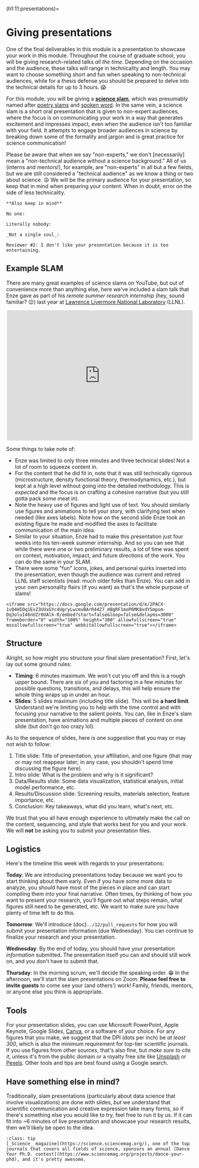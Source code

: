 (h1:11:presentations)=
# Giving presentations

One of the final deliverables in this module is a presentation to showcase your work in this module.
Throughout the course of graduate school, you will be giving research-related talks _all the time_.
Depending on the occasion and the audience, these talks will range in technicality and length.
You may want to choose something short and fun when speaking to non-technical audiences, while for a thesis defense you should be prepared to delve into the technical details for up to 3 hours. 😱

For this module, you will be giving a [**science slam**](https://en.wikipedia.org/wiki/Science_slam), which was presumably named after [poetry slams](https://en.wikipedia.org/wiki/Poetry_slam) and [spoken word](https://en.wikipedia.org/wiki/Spoken_word).
In the same vein, a science slam is a short oral presentation that is given to non-expert audiences, where the focus is on communicating your work in a way that generates excitement and impresses impact, even when the audience isn't too familiar with your field.
It attempts to engage broader audiences in science by breaking down some of the formality and jargon and is great practice for science communication!

Please be aware that when we say "non-experts," we don't [necessarily] mean a "non-technical audience without a science background."
All of us (interns and mentors!), for example, are "non-experts" in all but a few fields, but we are still considered a "technical audience" as we know a thing or two about science. 😜
We will be the primary audience for your presentation, so keep that in mind when preparing your content.
When in doubt, error on the side of less technicality.

```{margin}
**Also keep in mind**

No one:

Literally nobody: 

_Not a single soul_:

Reviewer #2: I don't like your presentation because it is too entertaining.
```



## Example SLAM

There are many great examples of science slams on YouTube, but out of convenience more than anything else, here we've included a slam talk that Enze gave as part of his _remote summer research internship_ (hey, sound familiar? 😉) last year at [Lawrence Livermore National Laboratory](https://www.llnl.gov/) (LLNL).

<div align="center">
    <iframe width="500" height="350" src="https://www.youtube.com/embed/0VJRdJ6JF3o" title="YouTube video player" frameborder="0" allow="accelerometer; autoplay; clipboard-write; encrypted-media; gyroscope; picture-in-picture" allowfullscreen></iframe>
</div>

Some things to take note of:

- Enze was limited to only three minutes and three technical slides!
Not a lot of room to squeeze content in.
- For the content that he did fit in, note that it was still technically rigorous (microstructure, density functional theory, thermodynamics, etc.), but kept at a high level without going into the detailed methodology.
This is _expected_ and the focus is on crafting a cohesive narrative (but you still gotta pack some meat in).
- Note the heavy use of figures and light use of text.
You should similarly use figures and animations to tell your story, with clarifying text when needed (like axes labels).
Note how on the second slide Enze took an existing figure he made and modified the axes to facilitate communication of the main idea.
- Similar to your situation, Enze had to make this presentation just four weeks into his ten-week summer internship.
And so you can see that while there were one or two preliminary results, a lot of time was spent on context, motivation, impact, and future directions of the work.
You can do the same in your SLAM.
- There were some "fun" icons, jokes, and personal quirks inserted into the presentation, even though the audience was current and retired LLNL staff scientists (read: much older folks than Enze).
You can add in your own personality flairs (if you want) as that's the whole purpose of slams!



```{sidebar} Tips for effective presentations
<iframe src="https://docs.google.com/presentation/d/e/2PACX-1vQ4HIOq1EvZ3UUxGYc4UgryLwcmvBArR44Z7_mBgRF1moP6MK8xdYSmpsm-Dq3oluI46nUZr0UAlk-R/embed?start=false&loop=false&delayms=3000" frameborder="0" width="100%" height="300" allowfullscreen="true" mozallowfullscreen="true" webkitallowfullscreen="true"></iframe>
```



## Structure

Alright, so how might you structure your final slam presentation?
First, let's lay out some ground rules:
- **Timing**: 6 minutes maximum.
We won't cut you off and this is a rough upper bound.
There are six of you and factoring in a few minutes for possible questions, transitions, and delays, this will help ensure the whole thing wraps up in under an hour.
- **Slides**: 5 slides maximum (including title slide).
This will be **a hard limit**.
Understand we're limiting you to help with the time control and with focusing your narrative to the salient points.
You can, like in Enze's slam presentation, have animations and multiple pieces of content on one slide (but don't go _too_ crazy lol).

As to the sequence of slides, here is one _suggestion_ that you may or may not wish to follow:
1. Title slide: Title of presentation, your affiliation, and one figure (that may or may not reappear later; in any case, you shouldn't spend time discussing the figure here).
1. Intro slide: What is the problem and why is it significant?
1. Data/Results slide: Some data visualization, statistical analysis, initial model performance, etc.
1. Results/Discussion slide: Screening results, materials selection, feature importance, etc.
1. Conclusion: Key takeaways, what did you learn, what's next, etc.

We trust that you all have enough experience to ultimately make the call on the content, sequencing, and style that works best for you and your work.
We will **not** be asking you to submit your presentation files.



## Logistics

Here's the timeline this week with regards to your presentations:

**Today**: We are introducing presentations today because we want you to start thinking about them early.
Even if you have some more data to analyze, you should have most of the pieces in place and can start compiling them into your final narrative.
Often times, by thinking of how you want to present your research, you'll figure out what steps remain, what figures still need to be generated, etc.
We want to make sure you have plenty of time left to do this.

**Tomorrow**: We'll introduce {doc}`../12/pull_requests` for how you will submit your presentation information (due Wednesday).
You can continue to finalize your research and your presentation.

**Wednesday**: By the end of today, you should have your presentation _information_ submitted. 
The presentation itself you can and should still work on, and you don't have to submit that.

**Thursday**: In the morning scrum, we'll decide the speaking order. 😁
In the afternoon, we'll start the slam presentations on Zoom.
**Please feel free to invite guests** to come see your (and others') work!
Family, friends, mentors, or anyone else you think is appropriate.



## Tools

For your presentation slides, you can use Microsoft PowerPoint, Apple Keynote, Google Slides, [Canva](https://www.canva.com/), or a software of your choice.
For any figures that you make, we suggest that the DPI (dots per inch) be _at least 300_, which is also the minimum requirement for top-tier scientific journals.
If you use figures from other sources, that's also fine, but _make sure to cite it_, unless it's from the public domain or a royalty free site like [Unsplash](https://unsplash.com/) or [Pexels](https://www.pexels.com/royalty-free-images).
Other tools and tips are best found using a Google search.



## Have something else in mind?

Traditionally, slam presentations (particularly about data science that involve visualizations) are done with slides, _but_ we understand that scientific communication and creative expression take many forms, so if there's something else you would like to try, feel free to run it by us.
If it can fit into ~6 minutes of live presentation and showcase your research results, then we'll likely be open to the idea.


```{admonition} Did you know?
:class: tip
[_Science_ magazine](https://science.sciencemag.org/), one of the top journals that covers all fields of science, sponsors an annual [Dance Your Ph.D. contest](https://www.sciencemag.org/projects/dance-your-phd), and it's pretty awesome.
```

